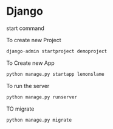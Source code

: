 # Django


start command

To create new Project
```py
django-admin startproject demoproject
```

To Create new App
```py
python manage.py startapp lemonslame
```

To run the server
```py
python manage.py runserver
```

TO migrate
```py
python manage.py migrate

```



